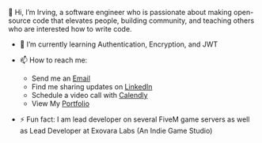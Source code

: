 👋 Hi, I’m Irving, a software engineer who is passionate about making open-source code that elevates people,
building community, and teaching others who are interested how to write code. 
- 🌱 I’m currently learning Authentication, Encryption, and JWT
- 📫 How to reach me:
  - Send me an [Email](irvingcsylva@gmail.com)
  - Find me sharing updates on [LinkedIn](www.linkedin.com/in/irvingsylva)
  - Schedule a video call with [Calendly](https://calendly.com/irvingcsylva)
  - View My [Portfolio](https://irvingsylva.dev)
    
- ⚡ Fun fact: I am lead developer on several FiveM game servers
  as well as Lead Developer at Exovara Labs (An Indie Game Studio)
 

<!---
SylvaDev/SylvaDev is a ✨ special ✨ repository because its `README.md` (this file) appears on your GitHub profile.
You can click the Preview link to take a look at your changes.
--->
